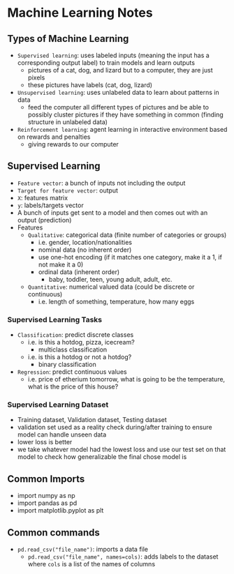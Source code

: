 # Machine Learning Notes

## Types of Machine Learning

- `Supervised learning`: uses labeled inputs (meaning the input has a corresponding output label) to train models and learn outputs
  - pictures of a cat, dog, and lizard but to a computer, they are just pixels
  - these pictures have labels (cat, dog, lizard)
- `Unsupervised learning`: uses unlabeled data to learn about patterns in data
  - feed the computer all different types of pictures and be able to possibly cluster pictures if they have something in common (finding structure in unlabeled data)
- `Reinforcement learning`: agent learning in interactive environment based on rewards and penalties
  - giving rewards to our computer

## Supervised Learning

- `Feature vector`: a bunch of inputs not including the output
- `Target for feature vector`: output
- `X`: features matrix
- `y`: labels/targets vector
- A bunch of inputs get sent to a model and then comes out with an output (prediction)
- Features
  - `Qualitative`: categorical data (finite number of categories or groups)
    - i.e. gender, location/nationalities
    - nominal data (no inherent order)
    - use one-hot encoding (if it matches one category, make it a 1, if not make it a 0)
    - ordinal data (inherent order)
      - baby, toddler, teen, young adult, adult, etc.
  - `Quantitative`: numerical valued data (could be discrete or continuous)
    - i.e. length of something, temperature, how many eggs

### Supervised Learning Tasks

- `Classification`: predict discrete classes
  - i.e. is this a hotdog, pizza, icecream?
    - multiclass classification
  - i.e. is this a hotdog or not a hotdog?
    - binary classification
- `Regression`: predict continuous values
  - i.e. price of etherium tomorrow, what is going to be the temperature, what is the price of this house?

### Supervised Learning Dataset

- Training dataset, Validation dataset, Testing dataset
- validation set used as a reality check during/after training to ensure model can handle unseen data
- lower loss is better
- we take whatever model had the lowest loss and use our test set on that model to check how generalizable the final chose model is

## Common Imports

- import numpy as np
- import pandas as pd
- import matplotlib.pyplot as plt

## Common commands

- `pd.read_csv("file_name")`: imports a data file
  - `pd.read_csv("file_name", names=cols)`: adds labels to the dataset where `cols` is a list of the names of columns
